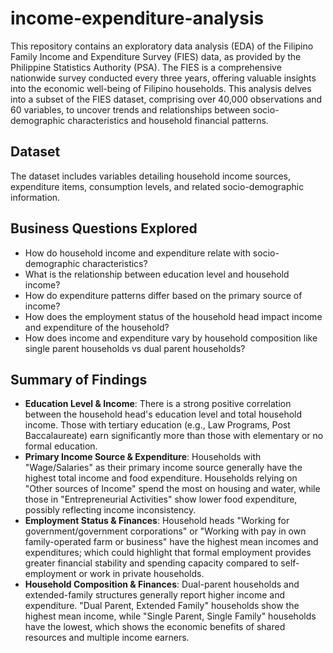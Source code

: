 # income-expenditure-analysis

This repository contains an exploratory data analysis (EDA) of the Filipino Family Income and Expenditure Survey (FIES) data, as provided by the Philippine Statistics Authority (PSA). The FIES is a comprehensive nationwide survey conducted every three years, offering valuable insights into the economic well-being of Filipino households. This analysis delves into a subset of the FIES dataset, comprising over 40,000 observations and 60 variables, to uncover trends and relationships between socio-demographic characteristics and household financial patterns.

## Dataset

The dataset includes variables detailing household income sources, expenditure items, consumption levels, and related socio-demographic information.

## Business Questions Explored

* How do household income and expenditure relate with socio-demographic characteristics?
* What is the relationship between education level and household income?
* How do expenditure patterns differ based on the primary source of income?
* How does the employment status of the household head impact income and expenditure of the household?
* How does income and expenditure vary by household composition like single parent households vs dual parent households?

## Summary of Findings

* **Education Level & Income**: There is a strong positive correlation between the household head's education level and total household income. Those with tertiary education (e.g., Law Programs, Post Baccalaureate) earn significantly more than those with elementary or no formal education.
* **Primary Income Source & Expenditure**: Households with "Wage/Salaries" as their primary income source generally have the highest total income and food expenditure. Households relying on "Other sources of Income" spend the most on housing and water, while those in "Entrepreneurial Activities" show lower food expenditure, possibly reflecting income inconsistency.
* **Employment Status & Finances**: Household heads "Working for government/government corporations" or "Working with pay in own family-operated farm or business" have the highest mean incomes and expenditures; which could highlight that formal employment provides greater financial stability and spending capacity compared to self-employment or work in private households.
* **Household Composition & Finances**: Dual-parent households and extended-family structures generally report higher income and expenditure. "Dual Parent, Extended Family" households show the highest mean income, while "Single Parent, Single Family" households have the lowest, which shows the economic benefits of shared resources and multiple income earners.
